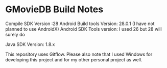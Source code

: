 # GMovieDB Build Notes


Compile SDK Version :28
Android Build tools Version: 28.0.1 (I have not planned to use AndroidX)
Android SDK Tools version: I used 26 but 28 will surely do

Java SDK Version: 1.8.x



This repository uses Gitflow. Please also note that I used Windows for developing this project and for my other personal project as well.
